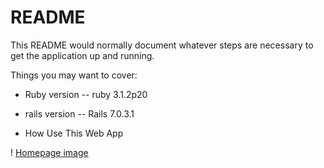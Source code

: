 # README

This README would normally document whatever steps are necessary to get the
application up and running.

Things you may want to cover:

* Ruby version -- ruby 3.1.2p20

* rails version -- Rails 7.0.3.1

* How Use This Web App

! [Homepage image](./photos/create_accunt_page.png)